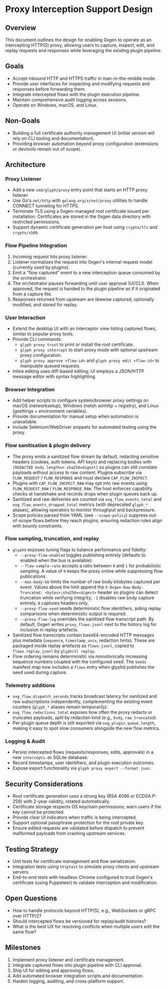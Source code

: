 # Proxy Interception Support Design

## Overview
This document outlines the design for enabling 0xgen to operate as an intercepting HTTP(S) proxy, allowing users to capture, inspect, edit, and replay requests and responses while leveraging the existing plugin pipeline.

## Goals
- Accept inbound HTTP and HTTPS traffic in man-in-the-middle mode.
- Provide user interfaces for inspecting and modifying requests and responses before forwarding them.
- Integrate intercepted flows with the plugin execution pipeline.
- Maintain comprehensive audit logging across sessions.
- Operate on Windows, macOS, and Linux.

## Non-Goals
- Building a full certificate authority management UI (initial version will rely on CLI tooling and documentation).
- Providing browser automation beyond proxy configuration (extensions or devtools remain out of scope).

## Architecture

### Proxy Listener
- Add a new `cmd/glyph/proxy` entry point that starts an HTTP proxy listener.
- Use Go's `net/http` with `golang.org/x/net/proxy` utilities to handle CONNECT tunneling for HTTPS.
- Terminate TLS using a 0xgen-managed root certificate issued per installation. Certificates are stored in the 0xgen data directory with restricted permissions.
- Support dynamic certificate generation per host using `crypto/tls` and `crypto/x509`.

### Flow Pipeline Integration
1. Incoming request hits proxy listener.
2. Listener normalizes the request into 0xgen's internal request model (currently used by plugins).
3. Emit a "flow captured" event to a new interception queue consumed by the orchestrator.
4. The orchestrator pauses forwarding until user approval (UI/CLI). When approved, the request is handed to the plugin pipeline as if it originated from a capture file.
5. Responses returned from upstream are likewise captured, optionally modified, and stored for replay.

### User Interaction
- Extend the desktop UI with an Interceptor view listing captured flows, similar to popular proxy tools.
- Provide CLI commands:
  - `glyph proxy trust` to print or install the root certificate.
  - `glyph proxy intercept` to start proxy mode with optional upstream proxy configuration.
  - `glyph proxy approve <flow-id>` and `glyph proxy edit <flow-id>` to manipulate queued requests.
- Inline editing uses diff-based editing; UI employs a JSON/HTTP message editor with syntax highlighting.

### Browser Integration
- Add helper scripts to configure system/browser proxy settings on macOS (networksetup), Windows (netsh winhttp + registry), and Linux (gsettings + environment variables).
- Provide documentation for manual setup when automation is unavailable.
- Include Selenium/WebDriver snippets for automated testing using the proxy.

### Flow sanitisation & plugin delivery
- The proxy emits a sanitized flow stream by default, redacting sensitive headers (cookies, auth tokens, API keys) and replacing bodies with `[REDACTED body length=n sha256=digest]` so plugins can still correlate payloads without access to raw content. Plugins subscribe via `FLOW_REQUEST` / `FLOW_RESPONSE` and must declare `CAP_FLOW_INSPECT`.
- Plugins with `CAP_FLOW_INSPECT_RAW` may opt into raw events using `FLOW_REQUEST_RAW` / `FLOW_RESPONSE_RAW`. The host enforces capability checks at handshake and records drops when plugin queues back up.
- Sanitized and raw deliveries are counted via `oxg_flow_events_total` and `oxg_flow_events_dropped_total` metrics (with deprecated `glyph_*` aliases), allowing operators to monitor throughput and backpressure.
- Scope policies parsed from YAML (see `--scope-policy`) suppress out-of-scope flows before they reach plugins, ensuring redaction rules align with bounty constraints.

### Flow sampling, truncation, and replay
- `glyphd` exposes tuning flags to balance performance and fidelity:
  - `--proxy-flow-enabled` toggles publishing entirely (defaults to enabled when the bus is available).
  - `--flow-sample-rate` accepts a ratio between `0` and `1` for probabilistic sampling. A value of `0` keeps the proxy online while suppressing flow publications.
  - `--max-body-kb` limits the number of raw body kilobytes captured per event. Values above the limit append the `X-0xgen-Raw-Body-Truncated: <bytes>;sha256=<digest>` header so plugins can detect truncation while verifying integrity; `-1` disables raw body capture entirely, `0` captures headers only.
  - `--proxy-flow-seed` seeds deterministic flow identifiers, aiding replay comparisons when deterministic output is required.
  - `--proxy-flow-log` overrides the sanitized flow transcript path. By default, 0xgen writes `proxy_flows.jsonl` next to the history log for inclusion in replay artefacts.
- Sanitized flow transcripts contain base64-encoded HTTP messages plus metadata (`sequence`, `timestamp_unix`, redaction hints). These are packaged inside replay artefacts as `flows.jsonl`, copied to `flows.replay.jsonl` by `glyphctl replay`.
- Flow ordering remains deterministic via monotonically increasing sequence numbers coupled with the configured seed. The `Seeds` manifest map now includes a `flows` entry when glyphd publishes the seed used during capture.

### Telemetry additions
- `oxg_flow_dispatch_seconds` tracks broadcast latency for sanitized and raw subscriptions independently, complementing the existing event counters (`glyph_*` aliases remain temporarily).
- `oxg_flow_redactions_total` exposes how often the proxy redacts or truncates payloads, split by redaction kind (e.g., `body`, `raw_truncated`).
- Per-plugin queue depth is still exported via `oxg_plugin_queue_length`, making it easy to spot slow consumers alongside the new flow metrics.

### Logging & Audit
- Persist intercepted flows (requests/responses, edits, approvals) in a new `intercepts.db` SQLite database.
- Record timestamps, user identifiers, and plugin execution outcomes.
- Expose export functionality via `glyph proxy export --format json`.

## Security Considerations
- Root certificate generation uses a strong key (RSA 4096 or ECDSA P-256) with 2-year validity, rotated automatically.
- Certificate storage respects OS keychain permissions; warn users if the key cannot be protected.
- Provide clear UI indicators when traffic is being intercepted.
- Support optional passphrase protection for the root private key.
- Ensure edited requests are validated before dispatch to prevent malformed payloads from crashing upstream services.

## Testing Strategy
- Unit tests for certificate management and flow serialization.
- Integration tests using `httptest` to simulate proxy clients and upstream servers.
- End-to-end tests with headless Chrome configured to trust 0xgen's certificate (using Puppeteer) to validate interception and modification.

## Open Questions
- How to handle protocols beyond HTTP(S), e.g., WebSockets or gRPC over HTTP/2?
- Should intercepted flows be versioned for replay/audit histories?
- What is the best UX for resolving conflicts when multiple users edit the same flow?

## Milestones
1. Implement proxy listener and certificate management.
2. Integrate captured flows into plugin pipeline with CLI approval.
3. Ship UI for editing and approving flows.
4. Add automated browser integration scripts and documentation.
5. Harden logging, auditing, and cross-platform support.

